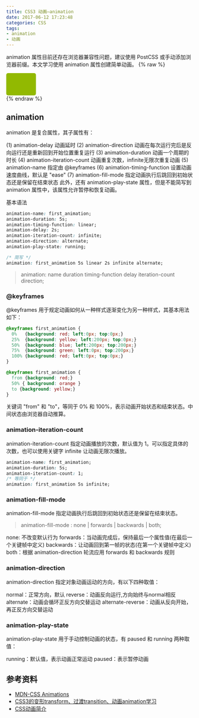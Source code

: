 ```yaml
---
title: CSS3 动画—animation
date: 2017-06-12 17:23:48
categories: CSS
tags:
- animation
- 动画
---
```

animation 属性目前还存在浏览器兼容性问题，建议使用 PostCSS 或手动添加浏览器前缀。本文学习使用 animation 属性创建简单动画。
{% raw %}
<!DOCTYPE html>
<html lang="en">
<head>
  <style>
  .anima_div {
    width: 60px;
    height: 40px;
    background: #92B901;
    position: relative;
    padding: 20px 10px 0px 10px;
    animation: animated_div 5s infinite;
    border-radius: 5px;
  }

  @keyframes animated_div {
    0%  {transform: rotate(0deg);left:0px;}
    25%  {transform: rotate(20deg);left:0px;}
    50%  {transform: rotate(0deg);left:300px;}
    55%  {transform: rotate(0deg);left:300px;}
    70%  {transform: rotate(0deg);left:300px;background:#1ec7e6;}
    100%  {transform: rotate(-360deg);left:0px;}
  }
  </style>
</head>
<body>
  <div class="anima_div"></div>
</body>
</html>
{% endraw %}

<!--more-->

## animation

animation 是复合属性，其子属性有：

(1) animation-delay 动画延时
(2) animation-direction 动画在每次运行完后是反向运行还是重新回到开始位置重复运行
(3) animation-duration 动画一个周期的时长
(4) animation-iteration-count 动画重复次数，infinite无限次重复动画
(5) animation-name 指定由 @keyframes
(6) animation-timing-function 设置动画速度曲线，默认是 "ease"
(7) animation-fill-mode 指定动画执行后跳回到初始状态还是保留在结束状态
此外，还有 animation-play-state 属性，但是不能简写到 animation 属性中，该属性允许暂停和恢复动画。

基本语法

```css
animation-name: first_animation;
animation-duration: 5s;
animation-timing-function: linear;
animation-delay: 2s;
animation-iteration-count: infinite;
animation-direction: alternate;
animation-play-state: running;

/* 简写 */
animation: first_animation 5s linear 2s infinite alternate;
```
> animation: name duration timing-function delay iteration-count direction;

### @keyframes

@keyframes 用于规定动画如何从一种样式逐渐变化为另一种样式，其基本用法如下：

```css
@keyframes first_animation {
  0%   {background: red; left:0px; top:0px;}
  25%  {background: yellow; left:200px; top:0px;}
  50%  {background: blue; left:200px; top:200px;}
  75%  {background: green; left:0px; top:200px;}
  100% {background: red; left:0px; top:0px;}
}

@keyframes first_animation {
  from {background: red;}
  50% { background: orange }
  to {background: yellow;}
}
```
关键词 "from" 和 "to"，等同于 0% 和 100%，表示动画开始状态和结束状态。中间状态由浏览器自动推算。

### animation-iteration-count

animation-iteration-count 指定动画播放的次数，默认值为 1。可以指定具体的次数，也可以使用关键字 infinite 让动画无限次播放。

```css
animation-name: first_animation;
animation-duration: 5s;
animation-iteration-count: 1;
/* 等同于 */
animation: first_animation 5s infinite;
```

### animation-fill-mode

animation-fill-mode 指定动画执行后跳回到初始状态还是保留在结束状态。

> animation-fill-mode : none | forwards | backwards | both;

none: 不改变默认行为
forwards：当动画完成后，保持最后一个属性值(在最后一个关键帧中定义) 
backwards：让动画回到第一帧的状态(在第一个关键帧中定义) 
both：根据 animation-direction 轮流应用 forwards 和 backwards 规则

<script async src="//jsfiddle.net/Leo555/3nrjmak2/1/embed/result,html,css/"></script>


### animation-direction

animation-direction 指定对象动画运动的方向，有以下四种取值：

normal：正常方向，默认
reverse：动画反向运行,方向始终与normal相反
alternate：动画会循环正反方向交替运动
alternate-reverse：动画从反向开始，再正反方向交替运动

### animation-play-state

animation-play-state 用于手动控制动画的状态，有 paused 和 running 两种取值：

running：默认值，表示动画正常运动
paused：表示暂停动画

<script async src="//jsfiddle.net/Leo555/0yzvd9nL/2/embed/result,css/"></script>

## 参考资料

- [MDN-CSS Animations](https://developer.mozilla.org/zh-CN/docs/Web/CSS/CSS_Animations)
- [CSS3的变形transform、过渡transition、动画animation学习](http://www.cnblogs.com/imwtr/p/5885885.html)
- [CSS动画简介](http://www.ruanyifeng.com/blog/2014/02/css_transition_and_animation.html)